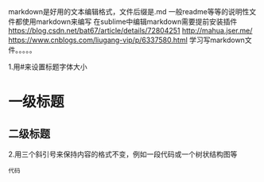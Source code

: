 markdown是好用的文本编辑格式，文件后缀是.md
一般readme等等的说明性文件都使用markdown来编写
在sublime中编辑markdown需要提前安装插件
https://blog.csdn.net/bat67/article/details/72804251
http://mahua.jser.me/
https://www.cnblogs.com/liugang-vip/p/6337580.html
学习写markdown文件。。。。。

1.用#来设置标题字体大小

# 一级标题

## 二级标题


2.用三个斜引号来保持内容的格式不变，例如一段代码或一个树状结构图等
```
代码
```